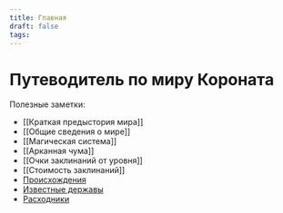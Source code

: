 ```yaml
---
title: Главная
draft: false
tags:
---
```

# Путеводитель по миру Короната

Полезные заметки:
- [[Краткая предыстория мира]]
- [[Общие сведения о мире]]
- [[Магическая система]]
- [[Арканная чума]]
- [[Очки заклинаний от уровня]]
- [[Стоимость заклинаний]]
- [Происхождения](https://edwinshadian.github.io/obsidian/%D0%A1%D0%BF%D1%80%D0%B0%D0%B2%D0%BE%D1%87%D0%BD%D0%B8%D0%BA%D0%B8/%D0%9C%D0%B5%D1%85%D0%B0%D0%BD%D0%B8%D0%BA%D0%B8/%D0%9F%D1%80%D0%BE%D0%B8%D1%81%D1%85%D0%BE%D0%B6%D0%B4%D0%B5%D0%BD%D0%B8%D1%8F/)
- [Известные державы](https://edwinshadian.github.io/obsidian/%D0%A1%D0%B2%D0%B5%D0%B4%D0%B5%D0%BD%D0%B8%D1%8F-%D0%BE-%D0%BC%D0%B8%D1%80%D0%B5/%D0%98%D1%81%D1%82%D0%BE%D1%80%D0%B8%D1%8F-%D0%B8-%D0%B3%D0%B5%D0%BE%D0%B3%D1%80%D0%B0%D1%84%D0%B8%D1%8F/%D0%98%D0%B7%D0%B2%D0%B5%D1%81%D1%82%D0%BD%D1%8B%D0%B5-%D0%B4%D0%B5%D1%80%D0%B6%D0%B0%D0%B2%D1%8B/)
- [Расходники](https://edwinshadian.github.io/obsidian/%D0%A1%D0%BF%D1%80%D0%B0%D0%B2%D0%BE%D1%87%D0%BD%D0%B8%D0%BA%D0%B8/%D0%A0%D0%B0%D1%81%D1%85%D0%BE%D0%B4%D0%BD%D0%B8%D0%BA%D0%B8/)